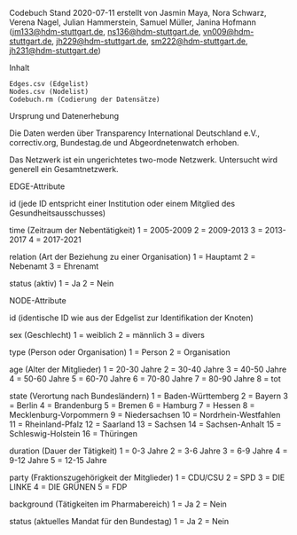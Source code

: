 Codebuch Stand 2020-07-11
erstellt von Jasmin Maya, Nora Schwarz, Verena Nagel, Julian Hammerstein, Samuel Müller, Janina Hofmann
(jm133@hdm-stuttgart.de, ns136@hdm-stuttgart.de, vn009@hdm-stuttgart.de, jh229@hdm-stuttgart.de, sm222@hdm-stuttgart.de, jh231@hdm-stuttgart.de)

Inhalt

    Edges.csv (Edgelist)
    Nodes.csv (Nodelist)
    Codebuch.rm (Codierung der Datensätze)

Ursprung und Datenerhebung

Die Daten werden über Transparency International Deutschland e.V., correctiv.org, Bundestag.de und Abgeordnetenwatch erhoben.

Das Netzwerk ist ein ungerichtetes two-mode Netzwerk. Untersucht wird generell ein Gesamtnetzwerk. 


EDGE-Attribute

id
(jede ID entspricht einer Institution oder einem Mitglied des Gesundheitsausschusses)

time
(Zeitraum der Nebentätigkeit)
1 = 2005-2009 
2 = 2009-2013 
3 = 2013-2017 
4 = 2017-2021 

relation 
(Art der Beziehung zu einer Organisation)
1 = Hauptamt
2 = Nebenamt
3 = Ehrenamt

status
(aktiv)
1 = Ja
2 = Nein


NODE-Attribute

id
(identische ID wie aus der Edgelist zur Identifikation der Knoten)

sex
(Geschlecht)
1 = weiblich
2 = männlich
3 = divers

type
(Person oder Organisation)
1 = Person
2 = Organisation

age
(Alter der Mitglieder)
1 = 20-30 Jahre
2 = 30-40 Jahre
3 = 40-50 Jahre
4 = 50-60 Jahre
5 = 60-70 Jahre
6 = 70-80 Jahre
7 = 80-90 Jahre
8 = tot

state
(Verortung nach Bundesländern)
1 = Baden-Württemberg
2 = Bayern
3 = Berlin
4 = Brandenburg
5 = Bremen
6 = Hamburg
7 = Hessen
8 = Mecklenburg-Vorpommern
9 = Niedersachsen
10 = Nordrhein-Westfahlen 
11 = Rheinland-Pfalz
12 = Saarland 
13 = Sachsen
14 = Sachsen-Anhalt
15 = Schleswig-Holstein
16 = Thüringen

duration
(Dauer der Tätigkeit)
1 = 0-3 Jahre
2 = 3-6 Jahre
3 = 6-9 Jahre
4 = 9-12 Jahre
5 = 12-15 Jahre

party
(Fraktionszugehörigkeit der Mitglieder)
1 = CDU/CSU
2 = SPD
3 = DIE LINKE
4 = DIE GRÜNEN
5 = FDP

background
(Tätigkeiten im Pharmabereich)
1 = Ja
2 = Nein

status
(aktuelles Mandat für den Bundestag)
1 = Ja 
2 = Nein
